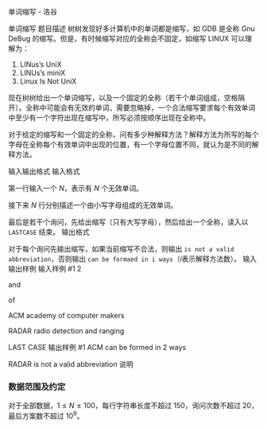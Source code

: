 



单词缩写 - 洛谷














单词缩写
题目描述
树树发现好多计算机中的单词都是缩写，如 GDB 是全称 Gnu DeBug 的缩写。但是，有时候缩写对应的全称会不固定，如缩写 LINUX 可以理解为：

1. LINus’s UniX
2. LINUs’s miniX
3. Linux Is Not UniX

现在树树给出一个单词缩写，以及一个固定的全称（若干个单词组成，空格隔开）。全称中可能会有无效的单词，需要忽略掉，一个合法缩写要求每个有效单词中至少有一个字符出现在缩写中，所写必须按顺序出现在全称中。

对于给定的缩写和一个固定的全称，问有多少种解释方法？解释方法为所写的每个字母在全称每个有效单词中出现的位置，有一个字母位置不同，就认为是不同的解释方法。



输入输出格式
输入格式

第一行输入一个 $N$，表示有 $N$ 个无效单词。

接下来 $N$ 行分别描述一个由小写字母组成的无效单词。

最后是若干个询问，先给出缩写（只有大写字母），然后给出一个全称，读入以 `LASTCASE` 结束。
输出格式

对于每个询问先输出缩写，如果当前缩写不合法，则输出 `is not a valid abbreviation`，否则输出 `can be formaed in i ways`（$i$表示解释方法数）。
输入输出样例
输入样例 #1
2
and
of
ACM academy of computer makers
RADAR radio detection and ranging
LAST CASE
输出样例 #1
ACM can be formed in 2 ways
RADAR is not a valid abbreviation
说明
### 数据范围及约定

对于全部数据，$1 \le N \le 100$，每行字符串长度不超过 $150$，询问次数不超过 $20$，最后方案数不超过 $10^9$。







